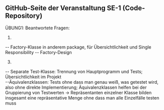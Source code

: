 ## GitHub-Seite der Veranstaltung SE-1 (Code-Repository)
ÜBUNG1:
Beantwortete Fragen:

1)
-- Factory-Klasse in anderem package, für Übersichtlichkeit und Single Responsibility 
-- Factory-Design

3)
-- Separate Test-Klasse: Trennung von Hauptprogramm und Tests; Übersichtlichkeit im Projekt  
--Äquivalenzklassen: Tests ohne dass man genau weiß, was getestet wird, also ohne direkte Implementierung; Äquivalenzklassen helfen bei der Gruppierung von Testwerten -> Repräsentanten einzelner Klasse bilden insgesamt eine repräsentative Menge ohne dass man alle Einzelfälle testen muss

